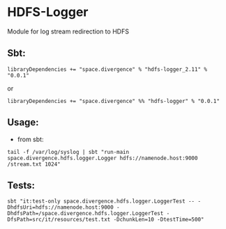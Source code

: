 # HDFS-Logger

Module for log stream redirection to HDFS


Sbt:
----
```
libraryDependencies += "space.divergence" % "hdfs-logger_2.11" % "0.0.1"
```
or
```
libraryDependencies += "space.divergence" %% "hdfs-logger" % "0.0.1"
```

Usage:
------
- from sbt:
```
tail -f /var/log/syslog | sbt "run-main space.divergence.hdfs.logger.Logger hdfs://namenode.host:9000 /stream.txt 1024"
```

Tests:
------
```
sbt "it:test-only space.divergence.hdfs.logger.LoggerTest -- -DhdfsUri=hdfs://namenode.host:9000 -DhdfsPath=/space.divergence.hdfs.logger.LoggerTest -DfsPath=src/it/resources/test.txt -DchunkLen=10 -DtestTime=500"
```